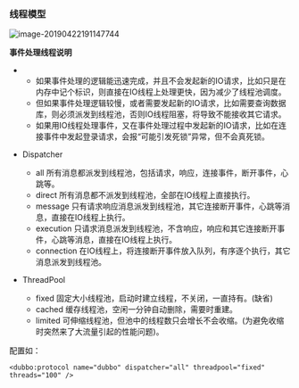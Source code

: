 ### 线程模型

![image-20190422191147744](https://ws4.sinaimg.cn/large/006tNc79ly1g2bmgtmdllj3144084n2j.jpg)

**事件处理线程说明**

- - 如果事件处理的逻辑能迅速完成，并且不会发起新的IO请求，比如只是在内存中记个标识，则直接在IO线程上处理更快，因为减少了线程池调度。
  - 但如果事件处理逻辑较慢，或者需要发起新的IO请求，比如需要查询数据库，则必须派发到线程池，否则IO线程阻塞，将导致不能接收其它请求。
  - 如果用IO线程处理事件，又在事件处理过程中发起新的IO请求，比如在连接事件中发起登录请求，会报“可能引发死锁”异常，但不会真死锁。

- Dispatcher
  - all 所有消息都派发到线程池，包括请求，响应，连接事件，断开事件，心跳等。
  - direct 所有消息都不派发到线程池，全部在IO线程上直接执行。
  - message 只有请求响应消息派发到线程池，其它连接断开事件，心跳等消息，直接在IO线程上执行。
  - execution 只请求消息派发到线程池，不含响应，响应和其它连接断开事件，心跳等消息，直接在IO线程上执行。
  - connection 在IO线程上，将连接断开事件放入队列，有序逐个执行，其它消息派发到线程池。

- ThreadPool
  - fixed 固定大小线程池，启动时建立线程，不关闭，一直持有。(缺省)
  - cached 缓存线程池，空闲一分钟自动删除，需要时重建。
  - limited 可伸缩线程池，但池中的线程数只会增长不会收缩。(为避免收缩时突然来了大流量引起的性能问题)。

配置如：

```xmlx m
<dubbo:protocol name="dubbo" dispatcher="all" threadpool="fixed" threads="100" />
```

